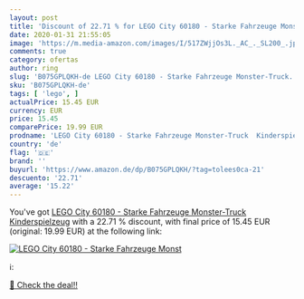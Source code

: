 ```yaml
---
layout: post
title: 'Discount of 22.71 % for LEGO City 60180 - Starke Fahrzeuge Monst'
date: 2020-01-31 21:55:05
image: 'https://m.media-amazon.com/images/I/517ZWjjOs3L._AC_._SL200_.jpg'
comments: true
category: ofertas
author: ring
slug: 'B075GPLQKH-de LEGO City 60180 - Starke Fahrzeuge Monster-Truck...'
sku: 'B075GPLQKH-de'
tags: [ 'lego', ]
actualPrice: 15.45 EUR
currency: EUR
price: 15.45
comparePrice: 19.99 EUR
prodname: 'LEGO City 60180 - Starke Fahrzeuge Monster-Truck  Kinderspielzeug'
country: 'de'
flag: '🇩🇪'
brand: ''
buyurl: 'https://www.amazon.de/dp/B075GPLQKH/?tag=tolees0ca-21'
descuento: '22.71'
average: '15.22'
---
```


You've got [LEGO City 60180 - Starke Fahrzeuge Monster-Truck  Kinderspielzeug](https://www.amazon.de/dp/B075GPLQKH/?tag=tolees0ca-21) with a  22.71 % discount, with final price of 15.45 EUR (original: 19.99 EUR) at the following link:

[![LEGO City 60180 - Starke Fahrzeuge Monst](https://m.media-amazon.com/images/I/517ZWjjOs3L._AC_._SL200_.jpg)](https://www.amazon.de/dp/B075GPLQKH/?tag=tolees0ca-21)

ℹ️:


[🛒 Check the deal!!](https://www.amazon.de/dp/B075GPLQKH/?tag=tolees0ca-21)
